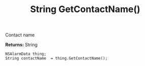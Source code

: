 ﻿---
uid: crmscript_ref_NSAlarmData_GetContactName
title: String GetContactName()
intellisense: NSAlarmData.GetContactName
keywords: NSAlarmData, GetContactName
so.topic: reference
---

Contact name

**Returns:** String


```crmscript
NSAlarmData thing;
String contactName  = thing.GetContactName();
```


